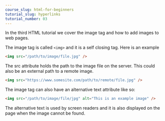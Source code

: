 ```yaml
---
course_slug: html-for-beginners
tutorial_slug: hyperlinks
tutorial_number: 03
---
```

In the third HTML tutorial we cover the image tag and how to add images to web pages.

The image tag is called `<img>` and it is a self closing tag. Here is an example

```html
<img src="/path/to/image/file.jpg" />
```
The src attribute holds the path to the image file on the server. This could also be an external path to a remote image.  
```html
<img src="https://www.somesite.com/path/to/remote/file.jpg" />
```
The image tag can also have an alternative text attribute like so:

```html
<img src="/path/to/image/file/jpg" alt="This is an example image" />
```
The alternative text is used by screen readers and it is also displayed on the page when the image cannot be found.
